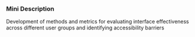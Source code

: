 ### Mini Description

Development of methods and metrics for evaluating interface effectiveness across different user groups and identifying accessibility barriers
